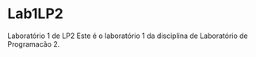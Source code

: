 # Lab1LP2
Laboratório 1 de LP2 
Este é o laboratório 1 da disciplina de Laboratório de Programacão 2.
